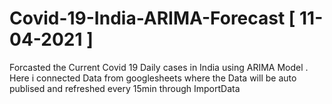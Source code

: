 # Covid-19-India-ARIMA-Forecast [ 11-04-2021 ]
Forcasted the Current Covid 19 Daily cases in India using ARIMA Model . 
Here i connected Data from googlesheets  where the Data will be auto publised and refreshed every 15min through ImportData

